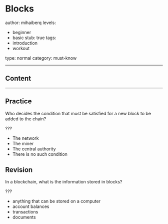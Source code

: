 # Blocks
author: mihaiberq
levels:
  - beginner
  - basic
stub: true
tags:
  - introduction
  - workout
  
type: normal
category: must-know

---
## Content



---
## Practice

Who decides the condition that must be satisfied for a new block to be added to the chain?

???

* The network
* The miner
* The central authority
* There is no such condition 

## Revision

In a blockchain, what is the information stored in blocks?

???

* anything that can be stored on a computer
* account balances
* transactions
* documents

